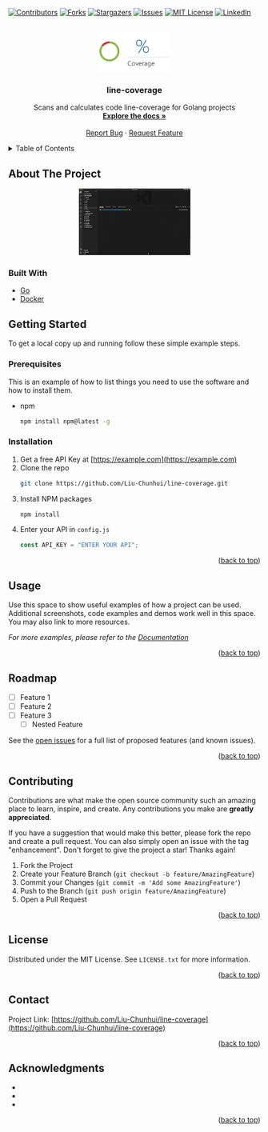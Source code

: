 <div id="top"></div>
<!--
*** Thanks for checking out the Best-README-Template. If you have a suggestion
*** that would make this better, please fork the repo and create a pull request
*** or simply open an issue with the tag "enhancement".
*** Don't forget to give the project a star!
*** Thanks again! Now go create something AMAZING! :D
-->

<!-- PROJECT SHIELDS -->
<!--
*** I'm using markdown "reference style" links for readability.
*** Reference links are enclosed in brackets [ ] instead of parentheses ( ).
*** See the bottom of this document for the declaration of the reference variables
*** for contributors-url, forks-url, etc. This is an optional, concise syntax you may use.
*** https://www.markdownguide.org/basic-syntax/#reference-style-links
-->

[![Contributors][contributors-shield]][contributors-url]
[![Forks][forks-shield]][forks-url]
[![Stargazers][stars-shield]][stars-url]
[![Issues][issues-shield]][issues-url]
[![MIT License][license-shield]][license-url]
[![LinkedIn][linkedin-shield]][linkedin-url]

<!-- PROJECT LOGO -->
<br />
<div align="center">
  <a href="https://github.com/Liu-Chunhui/line-coverage">
    <img src="doc/image/logo.png" alt="Logo" width="140" height="80">
  </a>

<h3 align="center">line-coverage</h3>
  <p align="center">
    Scans and calculates code line-coverage for Golang projects
    <br />
    <a href="/doc"><strong>Explore the docs »</strong></a>
    <br />
    <br />
    <a href="https://github.com/Liu-Chunhui/line-coverage/issues">Report Bug</a>
    ·
    <a href="https://github.com/Liu-Chunhui/line-coverage/issues">Request Feature</a>
  </p>
</div>

<!-- TABLE OF CONTENTS -->
<details>
  <summary>Table of Contents</summary>
  <ol>
    <li>
      <a href="#about-the-project">About The Project</a>
      <ul>
        <li><a href="#built-with">Built With</a></li>
      </ul>
    </li>
    <li>
      <a href="#getting-started">Getting Started</a>
      <ul>
        <li><a href="#prerequisites">Prerequisites</a></li>
        <li><a href="#installation">Installation</a></li>
      </ul>
    </li>
    <li><a href="#usage">Usage</a></li>
    <li><a href="#roadmap">Roadmap</a></li>
    <li><a href="#contributing">Contributing</a></li>
    <li><a href="#license">License</a></li>
    <li><a href="#contact">Contact</a></li>
    <li><a href="#acknowledgments">Acknowledgments</a></li>
  </ol>
</details>

<!-- ABOUT THE PROJECT -->

## About The Project

<div align="center">
  <a href="https://github.com/Liu-Chunhui/line-coverage">
    <img src="doc/image/demo.gif" alt="Demo">
  </a>
</div>

### Built With

- [Go](https://go.dev/)
- [Docker](https://www.docker.com/)

<!-- GETTING STARTED -->

## Getting Started

To get a local copy up and running follow these simple example steps.

### Prerequisites

This is an example of how to list things you need to use the software and how to install them.

- npm
  ```sh
  npm install npm@latest -g
  ```

### Installation

1. Get a free API Key at [https://example.com](https://example.com)
2. Clone the repo
   ```sh
   git clone https://github.com/Liu-Chunhui/line-coverage.git
   ```
3. Install NPM packages
   ```sh
   npm install
   ```
4. Enter your API in `config.js`
   ```js
   const API_KEY = "ENTER YOUR API";
   ```

<p align="right">(<a href="#top">back to top</a>)</p>

<!-- USAGE EXAMPLES -->

## Usage

Use this space to show useful examples of how a project can be used. Additional screenshots, code examples and demos work well in this space. You may also link to more resources.

_For more examples, please refer to the [Documentation](https://example.com)_

<p align="right">(<a href="#top">back to top</a>)</p>

<!-- ROADMAP -->

## Roadmap

- [ ] Feature 1
- [ ] Feature 2
- [ ] Feature 3
  - [ ] Nested Feature

See the [open issues](https://github.com/Liu-Chunhui/line-coverage/issues) for a full list of proposed features (and known issues).

<p align="right">(<a href="#top">back to top</a>)</p>

<!-- CONTRIBUTING -->

## Contributing

Contributions are what make the open source community such an amazing place to learn, inspire, and create. Any contributions you make are **greatly appreciated**.

If you have a suggestion that would make this better, please fork the repo and create a pull request. You can also simply open an issue with the tag "enhancement".
Don't forget to give the project a star! Thanks again!

1. Fork the Project
2. Create your Feature Branch (`git checkout -b feature/AmazingFeature`)
3. Commit your Changes (`git commit -m 'Add some AmazingFeature'`)
4. Push to the Branch (`git push origin feature/AmazingFeature`)
5. Open a Pull Request

<p align="right">(<a href="#top">back to top</a>)</p>

<!-- LICENSE -->

## License

Distributed under the MIT License. See `LICENSE.txt` for more information.

<p align="right">(<a href="#top">back to top</a>)</p>

<!-- CONTACT -->

## Contact

Project Link: [https://github.com/Liu-Chunhui/line-coverage](https://github.com/Liu-Chunhui/line-coverage)

<p align="right">(<a href="#top">back to top</a>)</p>

<!-- ACKNOWLEDGMENTS -->

## Acknowledgments

- []()
- []()
- []()

<p align="right">(<a href="#top">back to top</a>)</p>

<!-- MARKDOWN LINKS & IMAGES -->
<!-- https://www.markdownguide.org/basic-syntax/#reference-style-links -->

[contributors-shield]: https://img.shields.io/github/contributors/Liu-Chunhui/line-coverage.svg?style=for-the-badge
[contributors-url]: https://github.com/Liu-Chunhui/line-coverage/graphs/contributors
[demo]: doc/demo/demo.gif
[forks-shield]: https://img.shields.io/github/forks/Liu-Chunhui/line-coverage.svg?style=for-the-badge
[forks-url]: https://github.com/Liu-Chunhui/line-coverage/network/members
[stars-shield]: https://img.shields.io/github/stars/Liu-Chunhui/line-coverage.svg?style=for-the-badge
[stars-url]: https://github.com/Liu-Chunhui/line-coverage/stargazers
[issues-shield]: https://img.shields.io/github/issues/Liu-Chunhui/line-coverage.svg?style=for-the-badge
[issues-url]: https://github.com/Liu-Chunhui/line-coverage/issues
[license-shield]: https://img.shields.io/github/license/Liu-Chunhui/line-coverage.svg?style=for-the-badge
[license-url]: https://github.com/Liu-Chunhui/line-coverage/blob/master/LICENSE.txt
[linkedin-shield]: https://img.shields.io/badge/-LinkedIn-black.svg?style=for-the-badge&logo=linkedin&colorB=555
[linkedin-url]: https://linkedin.com/in/chunhui-liu-400a7652

